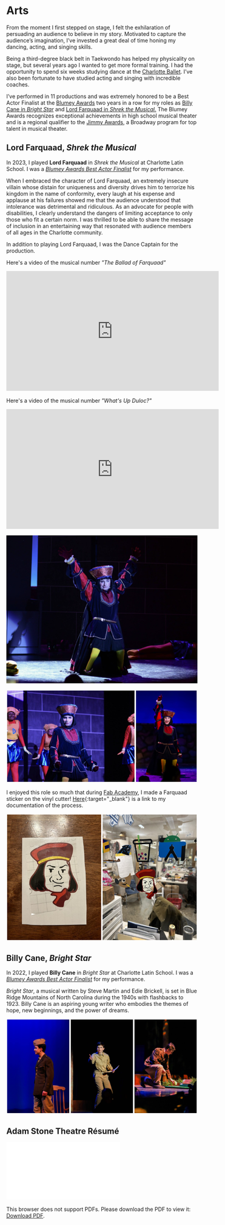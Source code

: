 # Arts

From the moment I first stepped on stage, I felt the exhilaration of persuading an audience to believe in my story. Motivated to capture the audience’s imagination, I’ve invested a great deal of time honing my dancing, acting, and singing skills. 

Being a third-degree black belt in Taekwondo has helped my physicality on stage, but several years ago I wanted to get more formal training. I had the opportunity to spend six weeks studying dance at the [Charlotte Ballet](https://charlotteballet.org/). I’ve also been fortunate to have studied acting and singing with incredible coaches. 

I’ve performed in 11 productions and was extremely honored to be a Best Actor Finalist at the [Blumey Awards](https://www.blumenthalarts.org/blumey-awards) two years in a row for my roles as [Billy Cane in *Bright Star*](#billy-cane-bright-star) and [Lord Farquaad in *Shrek the Musical.*](#lord-farquaad-shrek-the-musical) The Blumey Awards recognizes exceptional achievements in high school musical theater and is a regional qualifier to the [Jimmy Awards](https://www.jimmyawards.com/), a Broadway program for top talent in musical theater.

## Lord Farquaad, *Shrek the Musical*

In 2023, I played **Lord Farquaad** in *Shrek the Musical* at Charlotte Latin School. I was a [*Blumey Awards Best Actor Finalist*](https://www.blumenthalarts.org/assets/doc/2023-Blumey-Nominees-and-Finalists-dc56d4a6fb.pdf#page=3) for my performance.

When I embraced the character of Lord Farquaad, an extremely insecure villain whose distain for uniqueness and diversity drives him to terrorize his kingdom in the name of conformity, every laugh at his expense and applause at his failures showed me that the audience understood that intolerance was detrimental and ridiculous. As an advocate for people with disabilities, I clearly understand the dangers of limiting acceptance to only those who fit a certain norm. I was thrilled to be able to share the message of inclusion in an entertaining way that resonated with audience members of all ages in the Charlotte community.

In addition to playing Lord Farquaad, I was the Dance Captain for the production.

Here's a video of the musical number *"The Ballad of Farquaad"*

<iframe width="560" height="315" src="https://www.youtube.com/embed/lRGHWJbHD0k?si=i8uLEoHSsgQpNkBx&hd=1" title="YouTube video player" frameborder="0" allow="accelerometer; autoplay; clipboard-write; encrypted-media; gyroscope; picture-in-picture; web-share" allowfullscreen></iframe>

Here's a video of the musical number *"What's Up Duloc?"*

<iframe width="560" height="315" src="https://www.youtube.com/embed/dV7Y7Av7lR0?si=AIf-I3UGVPnoOXSs&hd=1" title="YouTube video player" frameborder="0" allow="accelerometer; autoplay; clipboard-write; encrypted-media; gyroscope; picture-in-picture; web-share" allowfullscreen></iframe>

![Farquaad Still 1](../assets/images/arts/farquaad/farquaad-still-1.png)

<div style="display:flex;">
    <div style="flex:1.40456182473; margin:2px;">
        <img alt="Farquaad Still 2" src="../assets/images/arts/farquaad/farquaad-still-2.jpg" >
    </div>
    <div style="flex:0.66658653846;margin:2px;">
        <img alt="Farquaad Still 3" src="../../assets/images/arts/farquaad/farquaad-still-3.jpg">
    </div>
</div>

I enjoyed this role so much that during [Fab Academy](../stem/disability-forewarning-system/index.md), I made a Farquaad sticker on the vinyl cutter! [Here](https://fabacademy.org/2023/labs/charlotte/students/adam-stone/lessons/week3/vinyl-cutting/#lord-farquaad){:target="_blank"} is a link to my documentation of the process.

<div style="display:flex;">
    <div style="flex:0.75; margin:2px;">
        <img alt="Farquaad Sticker" src="../assets/images/arts/farquaad/farquaad-sticker.jpg" >
    </div>
    <div style="flex:0.75;margin:2px;">
        <img alt="Farquaad Sticker Lab" src="../../assets/images/arts/farquaad/farquaad-sticker-lab.jpg">
    </div>
</div>

## Billy Cane, *Bright Star*

In 2022, I played **Billy Cane** in *Bright Star* at Charlotte Latin School. I was a [*Blumey Awards Best Actor Finalist*](https://www.blumenthalarts.org/assets/doc/2022-Blumey-Awards-Finalists-2242ca9e68.pdf#page=3) for my performance.

*Bright Star*, a musical written by Steve Martin and Edie Brickell, is set in Blue Ridge Mountains of North Carolina during the 1940s with flashbacks to 1923. Billy Cane is an aspiring young writer who embodies the themes of hope, new beginnings, and the power of dreams. 

<div style="display:flex;">
    <div style="flex:0.66666666666; margin:2px;">
        <img alt="Billy Cane Still 1" src="../assets/images/arts/billy-cane/rbilly-still-3.jpg" >
    </div>
    <div style="flex:0.66666666666;margin:2px;">
        <img alt="Billy Cane Still 2" src="../../assets/images/arts/billy-cane/rbilly-still-1.jpg">
    </div>
    <div style="flex:0.66666666666;margin:2px;">
        <img alt="Billy Cane Still 3" src="../../assets/images/arts/billy-cane/rbilly-still-2.jpg">
    </div>
</div>

## Adam Stone Theatre Résumé

<object data="../assets/other/resume.pdf" type="application/pdf" width="700px" height="700px">
    <embed src="../assets/other/resume.pdf">
        <p>This browser does not support PDFs. Please download the PDF to view it: <a href="../assets/other/resume.pdf">Download PDF</a>.</p>
    </embed>
</object>